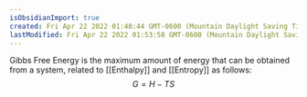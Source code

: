 ```yaml
---
isObsidianImport: true
created: Fri Apr 22 2022 01:48:44 GMT-0600 (Mountain Daylight Saving Time)
lastModified: Fri Apr 22 2022 01:53:58 GMT-0600 (Mountain Daylight Saving Time)
---
```

Gibbs Free Energy is the maximum amount of energy that can be obtained from a system, related to [[Enthalpy]] and [[Entropy]] as follows:
$$G=H-TS$$

